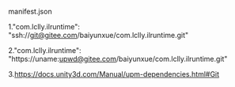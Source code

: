 
manifest.json

1."com.lclly.ilruntime": "ssh://git@gitee.com/baiyunxue/com.lclly.ilruntime.git"

2."com.lclly.ilruntime": "https://uname:upwd@gitee.com/baiyunxue/com.lclly.ilruntime.git"

3.https://docs.unity3d.com/Manual/upm-dependencies.html#Git
